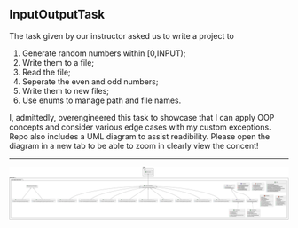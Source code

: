 ## InputOutputTask

The task given by our instructor asked us to write a project to 

1. Generate random numbers within [0,INPUT);
2. Write them to a file;
3. Read the file;
4. Seperate the even and odd numbers;
5. Write them to new files;
6. Use enums to manage path and file names.

I, admittedly, overengineered this task to showcase that I can apply OOP concepts and consider various edge cases with my custom exceptions. Repo also includes a UML diagram to assist readibility. Please open the diagram in a new tab to be able to zoom in clearly view the concent!

---

![UML Diagram2](https://raw.githubusercontent.com/LastGenomeBender/InputOutputTask/bebadbb98384aa11cbf187183c29ee0b092606c1/src/IOTaskUmlDiagram.svg?token=AJU4SXKXURDF4SJYGXH5BXDHVMVE4)

